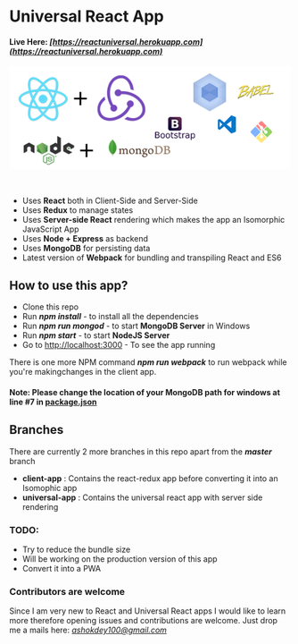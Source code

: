 # Universal React App 

#### Live Here: _[https://reactuniversal.herokuapp.com](https://reactuniversal.herokuapp.com)_

![Logo of Tech Used](./assets/graphic_by_me.png) 

<br/>

* Uses **React** both in Client-Side and Server-Side
* Uses **Redux** to manage states
* Uses **Server-side React** rendering which makes the app an Isomorphic JavaScript App
* Uses **Node + Express** as backend
* Uses **MongoDB** for persisting data
* Latest version of **Webpack** for bundling and transpiling React and ES6


## How to use this app?

* Clone this repo
* Run _**npm install**_ - to install all the dependencies
* Run _**npm run mongod**_ - to start **MongoDB Server** in Windows
* Run _**npm start**_ - to start **NodeJS Server**
* Go to [http://localhost:3000](http://localhost:3000) - To  see the app running

There is one more NPM command _**npm run webpack**_ to run webpack while you're makingchanges in the client app.

#### Note: Please change the location of your MongoDB path for windows at line #7 in [package.json](./package.json)

##  Branches 

There are currently 2 more branches in this repo apart from the _**master**_ branch
 
* **client-app** : Contains the react-redux app before converting it into an Isomophic app
* **universal-app** : Contains the universal react app with server side rendering

### TODO:

* Try to reduce the bundle size
* Will be working on the production version of this app
* Convert it into a PWA

### Contributors are welcome 

Since I am very new to React and Universal React apps I would like to learn more therefore opening issues and contributions are welcome. Just drop me a mails here: _[ashokdey100@gmail.com](#)_